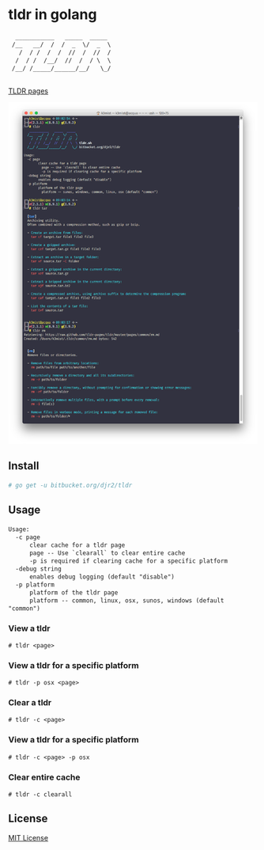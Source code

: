 # tldr in golang

```
  ___________   _____  _____ 
 /__   __/  /  /  _  \/  _  \
   /  / /  /  /  //  /  //  / 
  /  / /  /__/  //  /  / \  \ 
 /__/ /_____/______/__/   \_/
  
```

[TLDR pages](https://tldr.sh)

![Terminal](terminal.png)

## Install

```bash
# go get -u bitbucket.org/djr2/tldr
```

## Usage

```
Usage:
  -c page
      clear cache for a tldr page
      page -- Use `clearall` to clear entire cache
      -p is required if clearing cache for a specific platform
  -debug string
      enables debug logging (default "disable")
  -p platform
      platform of the tldr page
      platform -- common, linux, osx, sunos, windows (default "common")
```

### View a tldr
```
# tldr <page> 
```

### View a tldr for a specific platform
```
# tldr -p osx <page> 
```

### Clear a tldr
```
# tldr -c <page> 
```

### View a tldr for a specific platform
```
# tldr -c <page> -p osx
```

### Clear entire cache
```
# tldr -c clearall
```

## License

[MIT License](https://bitbucket.org/djr2/tldr/src/master/LICENSE.md)
